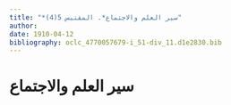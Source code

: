 ```yaml
---
title: "*سير العلم والاجتماع*. المقتبس 5(4)"
author: 
date: 1910-04-12
bibliography: oclc_4770057679-i_51-div_11.d1e2830.bib
---
```




#  سير العلم والاجتماع 

